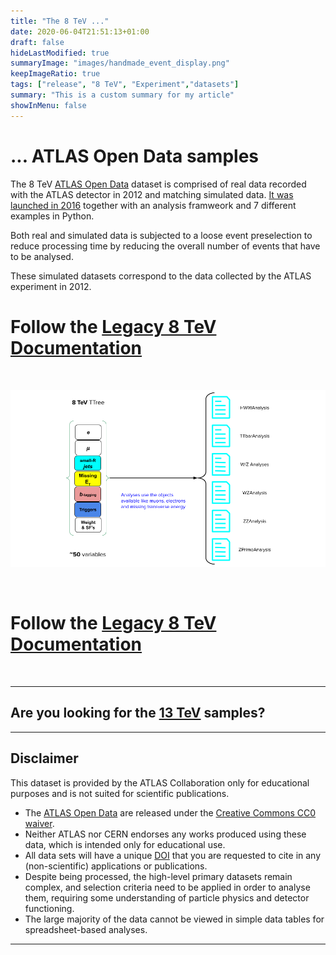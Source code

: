 ```yaml
---
title: "The 8 TeV ..."
date: 2020-06-04T21:51:13+01:00
draft: false
hideLastModified: true
summaryImage: "images/handmade_event_display.png"
keepImageRatio: true
tags: ["release", "8 TeV", "Experiment","datasets"]
summary: "This is a custom summary for my article"
showInMenu: false
---
```


# **... ATLAS Open Data samples**

The 8 TeV [ATLAS Open Data](http://opendata.atlas.cern) dataset is comprised of real data recorded with the ATLAS detector in 2012 and matching simulated data. [It was launched in 2016](https://atlas.cern/updates/atlas-news/explore-lhc-data-new-atlas-educational-platform) together with an analysis framweork and 7 different examples in Python.

Both real and simulated data is subjected to a loose event preselection to reduce processing time by reducing the overall number of events that have to be analysed.

These simulated datasets correspond to the data collected by the ATLAS experiment in 2012.
&nbsp;

# Follow the [Legacy 8 TeV Documentation](http://opendata.atlas.cern/books/current/openatlasdatatools/_book/)

&nbsp;

![path](images/8tev-tree.png)

&nbsp;

# Follow the [Legacy 8 TeV Documentation](http://opendata.atlas.cern/books/current/openatlasdatatools/_book/)

&nbsp;

---

## Are you looking for the [13 TeV](../samples-13tev/) samples?

---

## <a name="atlas-disclaimer">Disclaimer</a>
This dataset is provided by the ATLAS Collaboration only for educational purposes and is not suited for scientific publications.
* The [ATLAS Open Data](http://opendata.atlas.cern) are released under the [Creative Commons CC0 waiver](http://creativecommons.org/publicdomain/zero/1.0/).
* Neither ATLAS nor CERN endorses any works produced using these data, which is intended only for educational use.
* All data sets will have a unique [DOI](https://en.wikipedia.org/wiki/Digital_object_identifier) that you are requested to cite in any (non-scientific) applications or publications.
* Despite being processed, the high-level primary datasets remain complex, and selection criteria need to be applied in order to analyse them, requiring some understanding of particle physics and detector functioning.
* The large majority of the data cannot be viewed in simple data tables for spreadsheet-based analyses.

---
